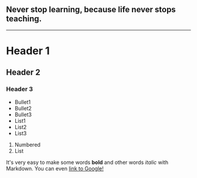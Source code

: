 ## Never stop learning, because life never stops teaching.

-------------------------------------------------------------------------------


























# Header 1
## Header 2
### Header 3

- Bullet1
- Bullet2
- Bullet3
- List1
- List2
- List3

1. Numbered
2. List

It's very easy to make some words **bold** and other words *italic* with Markdown. You can even [link to Google!](http://google.com)
